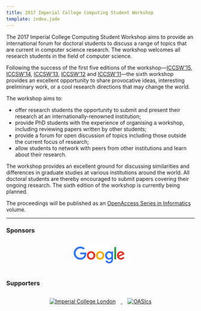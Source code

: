 ```yaml
---
title: 2017 Imperial College Computing Student Workshop
template: index.jade
---
```

The 2017 Imperial College Computing Student Workshop aims to provide an
international forum for doctoral students to discuss a range of topics
that are current in computer science research. The workshop welcomes all
research students in the field of computer science.

Following the success of the first five editions of the
workshop&mdash;[ICCSW'15](http://iccsw.doc.ic.ac.uk/2015),
[ICCSW'14](http://iccsw.doc.ic.ac.uk/2014),
[ICCSW'13](http://iccsw.doc.ic.ac.uk/2013),
[ICCSW'12](http://iccsw.doc.ic.ac.uk/2012) and
[ICCSW'11](http://iccsw.doc.ic.ac.uk/2011)&mdash;the sixth workshop
provides an excellent opportunity to share provocative ideas,
interesting preliminary work, or a cool research directions that may
change the world.

The workshop aims to:

* offer research students the opportunity to submit and present their
  research at an internationally-renowned institution;
* provide PhD students with the experience of organising a workshop,
  including reviewing papers written by other students;
* provide a forum for open discussion of topics including those outside
  the current focus of research;
* allow students to network with peers from other institutions and learn
  about their research.

The workshop provides an excellent ground for discussing similarities
and differences in graduate studies at various institutions around the
world. All doctoral students are thereby encouraged to submit papers
covering their ongoing research. The sixth edition of the workshop is
currently being planned.

The proceedings will be published as an [OpenAccess Series in Informatics](http://www.dagstuhl.de/en/publications/oasics) volume.

<!-- # Prize Winners

* Best Paper:
* Best Presentation:
* Best Reviewer:  -->

<!-- --- -->
<!-- <div class="row" style="text-align: center;background-color:#174D80;padding:5px;">
	<h2 style="font-weight: bold;color:#FFF;margin:0px;">
		2015 ICCSW Keynote speakers:
	</h1>
</div>
<div class="row" style="text-align: center;background-color:#eee;">
	<h3 style="font-style: italic;">
		[Chris DiBona (Google)](https://sites.google.com/a/dibona.com/www/) and [Erik Mueller (MIT)](http://xenia.media.mit.edu/~mueller/)
	</h3>
</div> -->


---

### Sponsors

<div class="row" style="text-align: center;">
<a href="http://www.google.com/about/corporate/company/">
  <img src="img/google.png" style="height: 50px; margin: 1em;" alt="Google">
</a>
</div>


### Supporters
<div class="row" style="text-align: center;">
<a href="http://www.imperial.ac.uk/">
  <img src="img/icl.png" style="height: 50px; margin:
1em;" alt="Imperial College London"/>
</a>
<a href="http://www.dagstuhl.de/en/publications/oasics">
  <img src="img/oasics.png"  style="height: 50px;
margin: 1em;" alt="OASIcs"/>
</a>
</div>
